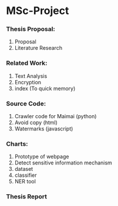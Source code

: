 # MSc-Project

### Thesis Proposal:  
1. Proposal  
2. Literature Research  
          
### Related Work:  
1. Text Analysis  
2. Encryption  
3. index (To quick memory)   
          
### Source Code:  
1. Crawler code for Maimai (python)  
2. Avoid copy (html)  
3. Watermarks (javascript) 

### Charts:  
1. Prototype of webpage  
2. Detect sensitive information mechanism 
3. dataset
4. classifier
5. NER tool

### Thesis Report  

         




